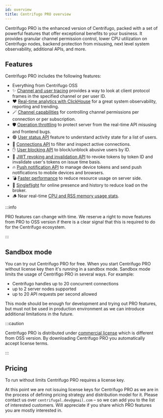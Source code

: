 ```yaml
---
id: overview
title: Centrifugo PRO overview
---
```


Centrifugo PRO is the enhanced version of Centrifugo, packed with a set of powerful features that offer exceptional benefits to your business. It provides granular channel permission control, lower CPU utilization on Centrifugo nodes, backend protection from misusing, next level system observability, additional APIs, and more.

## Features

Centrifugo PRO includes the following features:

* Everything from Centrifugo OSS
* ✨ [Channel and user tracing](./tracing.md) provides a way to look at client protocol frames in the specified channel or per user ID.
* ❤️ [Real-time analytics with ClickHouse](./analytics.md) for a great system observability, reporting and trending.
* 🪄 [Channel capabilities](./capabilities.md) for controlling channel permissions per connection or per subscription.
* 🛡️ [Operation throttling](./throttling.md) to protect server from the real-time API misusing and frontend bugs.
* 🟢 [User status API](./user_status.md) feature to understand activity state for a list of users.
* 🔌 [Connections API](./connections.md) to filter and inspect active connections.
* ✋ [User blocking API](./user_block.md) to block/unblock abusive users by ID.
* 🛑 [JWT revoking and invalidation API](./token_revocation.md) to revoke tokens by token ID and invalidate user's tokens on issue time basis.
* 🔥 [Push notification API](./push_notifications.md) to manage device tokens and send push notifications to mobile devices and browsers.
* 💣 [Faster performance](./performance.md) to reduce resource usage on server side.
* 🔮 [Singleflight](./singleflight.md) for online presence and history to reduce load on the broker.
* 🪵 Near real-time [CPU and RSS memory usage stats](./process_stats.md).

:::info

PRO features can change with time. We reserve a right to move features from PRO to OSS version if there is a clear signal that this is required to do for the Centrifugo ecosystem.

:::

## Sandbox mode

You can try out Centrifugo PRO for free. When you start Centrifugo PRO without license key then it's running in a sandbox mode. Sandbox mode limits the usage of Centrifigo PRO in several ways. For example:

* Centrifugo handles up to 20 concurrent connections
* up to 2 server nodes supported
* up to 20 API requests per second allowed

This mode should be enough for development and trying out PRO features, but must not be used in production environment as we can introduce additional limitations in the future.

:::caution

Centrifugo PRO is distributed under [commercial license](/pro_license) which is different from OSS version. By downloading Centrifugo PRO you automatically accept license terms.

:::

## Pricing

To run without limits Centrifugo PRO requires a license key.

At this point we are not issuing license keys for Centrifugo PRO as we are in the process of defining pricing strategy and distribution model for it. Please contact us over `centrifugal.dev@gmail.com` – so we can add you to the list of interested customers. Will appreciate if you share which PRO features you are mostly interested in.

